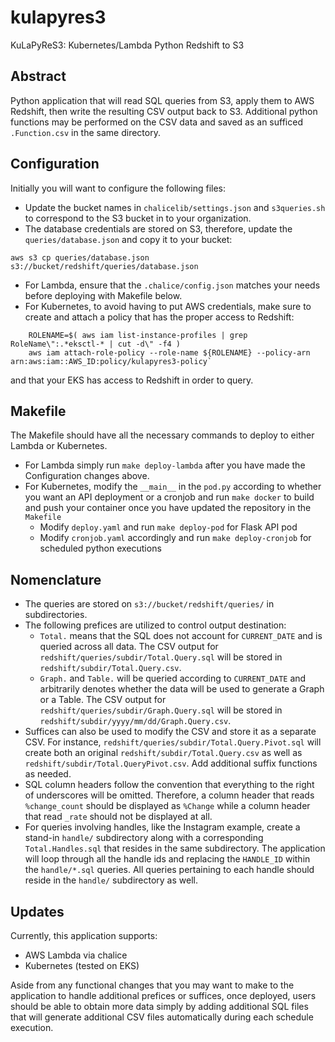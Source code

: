 # kulapyres3
KuLaPyReS3: Kubernetes/Lambda Python Redshift to S3


## Abstract
Python application that will read SQL queries from S3, apply them to AWS Redshift, then write the resulting CSV output back to S3. Additional python functions may be performed on the CSV data and saved as an sufficed `.Function.csv` in the same directory.


## Configuration
Initially you will want to configure the following files:
* Update the bucket names in `chalicelib/settings.json` and `s3queries.sh` to correspond to the S3 bucket in to your organization.
* The database credentials are stored on S3, therefore, update the `queries/database.json` and copy it to your bucket:
```
aws s3 cp queries/database.json s3://bucket/redshift/queries/database.json
```
* For Lambda, ensure that the `.chalice/config.json` matches your needs before deploying with Makefile below.
* For Kubernetes, to avoid having to put AWS credentials, make sure to create and attach a policy that has the proper access to Redshift:
```
    ROLENAME=$( aws iam list-instance-profiles | grep RoleName\":.*eksctl-* | cut -d\" -f4 )
    aws iam attach-role-policy --role-name ${ROLENAME} --policy-arn arn:aws:iam::AWS_ID:policy/kulapyres3-policy`
```
and that your EKS has access to Redshift in order to query.


## Makefile
The Makefile should have all the necessary commands to deploy to either Lambda or Kubernetes.
* For Lambda simply run `make deploy-lambda` after you have made the Configuration changes above.
* For Kubernetes, modify the `__main__` in the `pod.py` according to whether you want an API deployment or a cronjob and run `make docker` to build and push your container once you have updated the repository in the `Makefile`
  * Modify `deploy.yaml` and run `make deploy-pod` for Flask API pod
  * Modify `cronjob.yaml` accordingly and run `make deploy-cronjob` for scheduled python executions


## Nomenclature
* The queries are stored on `s3://bucket/redshift/queries/` in subdirectories.
* The following prefices are utilized to control output destination:
  * `Total.` means that the SQL does not account for `CURRENT_DATE` and is queried across all data. The CSV output for `redshift/queries/subdir/Total.Query.sql` will be stored in `redshift/subdir/Total.Query.csv`.
  * `Graph.` and `Table.` will be queried according to `CURRENT_DATE` and arbitrarily denotes whether the data will be used to generate a Graph or a Table. The CSV output for `redshift/queries/subdir/Graph.Query.sql` will be stored in `redshift/subdir/yyyy/mm/dd/Graph.Query.csv`.
* Suffices can also be used to modify the CSV and store it as a separate CSV. For instance, `redshift/queries/subdir/Total.Query.Pivot.sql` will create both an original `redshift/subdir/Total.Query.csv` as well as `redshift/subdir/Total.QueryPivot.csv`. Add additional suffix functions as needed.
* SQL column headers follow the convention that everything to the right of underscores will be omitted. Therefore, a column header that reads `%change_count` should be displayed as `%Change` while a column header that read `_rate` should not be displayed at all.
* For queries involving handles, like the Instagram example, create a stand-in `handle/` subdirectory along with a corresponding `Total.Handles.sql` that resides in the same subdirectory. The application will loop through all the handle ids and replacing the `HANDLE_ID` within the `handle/*.sql` queries. All queries pertaining to each handle should reside in the `handle/` subdirectory as well.


## Updates
Currently, this application supports:
* AWS Lambda via chalice
* Kubernetes (tested on EKS)

Aside from any functional changes that you may want to make to the application to handle additional prefices or suffices, once deployed, users should be able to obtain more data simply by adding additional SQL files that will generate additional CSV files automatically during each schedule execution.

